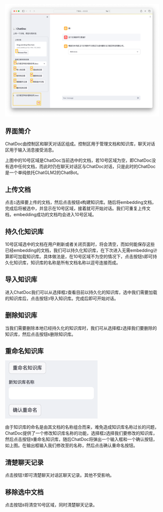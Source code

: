 
![Alt text](<./imgs/截屏2023-09-20 12.03.17.png>)

## 界面简介
ChatDoc由控制区和聊天对话区组成。控制区用于管理文档和知识库，聊天对话区用于输入消息接受消息。

上图中的10号区域是ChatDoc当前选中的文档，若10号区域为空，即ChatDoc没有选中任何文档，而此时仍在聊天对话区与ChatDoc对话，只是此时的ChatDoc是一个单纯依托ChatGLM2的ChatBot。

## 上传文档
点击`1`选择要上传的文档，然后点击按钮`4`构建知识库。随后将embedding文档，完成后将被选中，并显示在10号区域，接着就可开始对话。我们可重复上传文档，embedding成功的文档均会进入10号区域。

## 持久化知识库
10号区域选中的文档在用户刷新或者关闭页面时，将会清空，而如何能保存这些已经embedding的文档，我们可以持久化知识库，在下次进入无需embedding计算即可加载知识库。具体做法是，在10号区域不为空的情况下，点击按钮`5`即可持久化知识库，知识库的名称是所有文档名称以逗号连接而成。

## 导入知识库

进入ChatDoc我们可以从选择框`2`查看目前以持久化的知识库，选中我们需要加载的知识库后，点击按钮`3`导入知识库。完成后即可开始对话。

## 删除知识库

当我们需要删除本地已经持久化的知识库时，我们可从选择框`2`选择我们要删除的知识库，然后点击按钮`6`删除知识库。

## 重命名知识库

![Alt text](<./imgs/截屏2023-09-20 15.47.08.png>)

由于知识库的命名是由其文档的名称组合而来，难免造成知识库名称过长的问题，ChatDoc提供了一个修改知识库名称的功能，选择框`2`选择我们要修改的知识库，然后点击按钮`9`重命名知识库，随后ChatDoc将弹出一个输入框和一个确认按钮，如上图。在输出框输入我们修改至的名称，然后点击确认重命名按钮。

## 清楚聊天记录

点击按钮`7`即可清楚聊天对话区聊天记录。其他不受影响。

## 移除选中文档

点击按钮`8`将清空10号区域，同时清楚聊天记录。